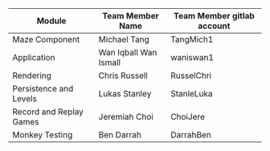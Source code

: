 | Module                  | Team Member Name      | Team Member gitlab account |
|-------------------------|-----------------------|----------------------------|
| Maze Component          | Michael Tang          | TangMich1                  |
| Application             | Wan Iqball Wan Ismall | waniswan1                  |
| Rendering               | Chris Russell         | RusselChri                 |
| Persistence and Levels  | Lukas Stanley         | StanleLuka                 |
| Record and Replay Games | Jeremiah Choi         | ChoiJere                   |
| Monkey Testing          | Ben Darrah            | DarrahBen                  |